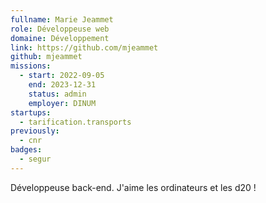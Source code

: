 ```yaml
---
fullname: Marie Jeammet
role: Développeuse web
domaine: Développement
link: https://github.com/mjeammet
github: mjeammet
missions:
  - start: 2022-09-05
    end: 2023-12-31
    status: admin
    employer: DINUM
startups:
  - tarification.transports
previously:
  - cnr
badges:
  - segur
---
```


Développeuse back-end. J'aime les ordinateurs et les d20 ! 
